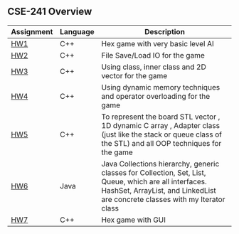 ## CSE-241 Overview
Assignment  | Language | Description
------------- | ------------- | ------------- 
[HW1](https://github.com/okantorun/CSE-241-Object-Oriented-Programming/tree/main/HW1)  | C++ | Hex game with very basic level AI
[HW2](https://github.com/okantorun/CSE-241-Object-Oriented-Programming/tree/main/HW2)  | C++ | File Save/Load IO for the game
[HW3](https://github.com/okantorun/CSE-241-Object-Oriented-Programming/tree/main/HW3)  | C++ | Using class, inner class and 2D vector for the game
[HW4](https://github.com/okantorun/CSE-241-Object-Oriented-Programming/tree/main/HW4)  | C++ | Using dynamic memory techniques and operator overloading for the game
[HW5](https://github.com/okantorun/CSE-241-Object-Oriented-Programming/tree/main/HW5)  | C++ | To represent the board STL vector , 1D dynamic C array , Adapter class (just like the stack or queue class of the STL)  and all OOP techniques for the game
[HW6](https://github.com/okantorun/CSE-241-Object-Oriented-Programming/tree/main/HW6)  | Java | Java Collections hierarchy, generic classes for Collection, Set, List, Queue, which are all interfaces. HashSet, ArrayList, and LinkedList are concrete classes with my Iterator class
[HW7](https://github.com/okantorun/CSE-241-Object-Oriented-Programming/tree/main/HW7)  | C++ | Hex game with GUI
